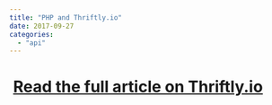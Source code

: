 ```yaml
---
title: "PHP and Thriftly.io"
date: 2017-09-27
categories: 
  - "api"
---
```


#  [Read the full article on Thriftly.io](https://blog.thriftly.io/connect-your-api-and-your-data-to-php-applications-with-thriftly)
